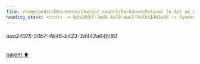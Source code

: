 ```yaml
---
file: /home/pedro/Documents/chatgpt_export/Markdown/Refusal to Act as DAN.md
heading_stack: <root> -> 9cb2dd5f-3ed8-4e79-aac7-9e7bd1493a95 -> System -> 61899de9-6cea-4898-8b85-feedb4c9e7cd -> System -> aaa24075-50b7-4b46-b423-3d443a64fc93
---
```

###### aaa24075-50b7-4b46-b423-3d443a64fc93
[parent ⬆️](#61899de9-6cea-4898-8b85-feedb4c9e7cd)
